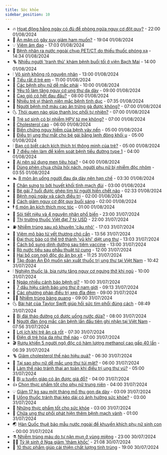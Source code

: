 ```yaml
---
title: Sức khỏe
sidebar_position: 10
---
```


<!-- vnexpress-suc-khoe:START -->
- 🔥 [Hoạt động hằng ngày có đủ để phòng ngừa nguy cơ đột quỵ?](https://vnexpress.net/hoat-dong-hang-ngay-co-du-de-phong-ngua-nguy-co-dot-quy-4776609.html) - 22:00 01/08/2024
- 🥰 [Ăn mặn có gây suy giảm ham muốn?](https://vnexpress.net/an-man-co-gay-suy-giam-ham-muon-4776758.html) - 19:04 01/08/2024
- 💡 [Viêm âm đạo](https://vnexpress.net/viem-am-dao-4773924.html) - 17:03 01/08/2024
- 🤗 [Bệnh nhân ra nước ngoài chụp PET/CT do thiếu thuốc phóng xạ](https://vnexpress.net/benh-nhan-ra-nuoc-ngoai-chup-pet-ct-do-thieu-thuoc-phong-xa-4776763.html) - 14:34 01/08/2024
- 🪜 [Nhiều người &#39;tranh thủ&#39; khám bệnh buổi tối ở viện Bạch Mai](https://vnexpress.net/nhieu-nguoi-tranh-thu-kham-benh-buoi-toi-o-vien-bach-mai-4776759.html) - 14:00 01/08/2024
- 🕯 [Vô sinh không rõ nguyên nhân](https://vnexpress.net/vo-sinh-khong-ro-nguyen-nhan-4776625.html) - 13:00 01/08/2024
- 🤭 [Tiểu rắt ở trẻ em](https://vnexpress.net/tieu-rat-o-tre-em-4776447.html) - 11:00 01/08/2024
- 👀 [Các bệnh phụ nữ dễ mắc phải](https://vnexpress.net/cac-benh-phu-nu-de-mac-phai-4776566.html) - 10:00 01/08/2024
- 🌋 [Yếu tố làm tăng nguy cơ ung thư dạ dày](https://vnexpress.net/yeu-to-lam-tang-nguy-co-ung-thu-da-day-4776553.html) - 09:00 01/08/2024
- 🫶 [Cạo gió có hết đau đầu?](https://vnexpress.net/cao-gio-co-het-dau-dau-4776498.html) - 08:00 01/08/2024
- 🦆 [Nhiều trẻ vị thành niên mắc bệnh tình dục](https://vnexpress.net/nhieu-tre-vi-thanh-nien-mac-benh-tinh-duc-4775487.html) - 07:35 01/08/2024
- 🚀 [Người bệnh mỡ máu cao ăn trứng gà được không?](https://vnexpress.net/nguoi-benh-mo-mau-cao-an-trung-ga-duoc-khong-4776564.html) - 07:00 01/08/2024
- 🌜 [Thói quen nào giúp thanh lọc phổi tự nhiên?](https://vnexpress.net/thoi-quen-nao-giup-thanh-loc-phoi-tu-nhien-4776517.html) - 07:00 01/08/2024
- 🧰 [Trẻ sơ sinh có bị nhiễm HPV từ mẹ không?](https://vnexpress.net/tre-so-sinh-co-bi-nhiem-hpv-tu-me-khong-4776389.html) - 07:00 01/08/2024
- 💫 [Cholesterol cao](https://vnexpress.net/cholesterol-cao-4776476.html) - 06:00 01/08/2024
- 🌝 [Biến chứng nguy hiểm của bệnh vảy nến](https://vnexpress.net/bien-chung-nguy-hiem-cua-benh-vay-nen-4776531.html) - 05:00 01/08/2024
- 🗽 [Điều trị ung thư mắt cho bé gái bằng lạnh đông khối u](https://vnexpress.net/dieu-tri-ung-thu-mat-cho-be-gai-bang-lanh-dong-khoi-u-4776512.html) - 05:00 01/08/2024
- 🕯 [Bạn có biết cách kích thích trí thông minh của trẻ?](https://vnexpress.net/ban-co-biet-cach-kich-thich-tri-thong-minh-cua-tre-4776443.html) - 05:00 01/08/2024
- 🦅 [7 điều nên làm để kiểm soát bệnh tiểu đường type 1](https://vnexpress.net/7-dieu-nen-lam-de-kiem-soat-benh-tieu-duong-type-1-4776419.html) - 04:00 01/08/2024
- 🦆 [Ai nên sử dụng men tiêu hóa?](https://vnexpress.net/ai-nen-su-dung-men-tieu-hoa-4776378.html) - 04:00 01/08/2024
- 🎊 [Dùng phèn chua chữa hôi nách, người phụ nữ bị nhiễm độc nhôm](https://vnexpress.net/dung-phen-chua-chua-hoi-nach-nguoi-phu-nu-bi-nhiem-doc-nhom-4776437.html) - 03:55 01/08/2024
- 🏊 [8 món ăn uống người đau dạ dày nên hạn chế](https://vnexpress.net/8-mon-an-uong-nguoi-dau-da-day-nen-han-che-4776408.html) - 03:30 01/08/2024
- 📝 [Chân sưng to bởi huyết khối tĩnh mạch đùi](https://vnexpress.net/chan-sung-to-boi-huyet-khoi-tinh-mach-dui-4776390.html) - 03:00 01/08/2024
- 💯 [Bé gái 7 tuổi được ghép tim từ người hiến chết não](https://vnexpress.net/be-gai-7-tuoi-duoc-ghep-tim-tu-nguoi-hien-chet-nao-4776379.html) - 02:33 01/08/2024
- 🌊 [Bệnh ngủ ngáy và cách điều trị](https://vnexpress.net/benh-ngu-ngay-va-cach-dieu-tri-4776375.html) - 02:00 01/08/2024
- 🚀 [Cách giảm nguy cơ đột quỵ buổi sáng](https://vnexpress.net/cach-giam-nguy-co-dot-quy-buoi-sang-4776369.html) - 02:00 01/08/2024
- 🕴 [6 món ăn kích thích mọc tóc](https://vnexpress.net/6-mon-an-kich-thich-moc-toc-4776274.html) - 01:00 01/08/2024
- 🗽 [Sỏi tiết niệu và 4 nguyên nhân phổ biến](https://vnexpress.net/soi-tiet-nieu-va-4-nguyen-nhan-pho-bien-4775087.html) - 23:00 31/07/2024
- 🎡 [Thị trường thuốc Việt đạt 7 tỷ USD](https://vnexpress.net/thi-truong-thuoc-viet-dat-7-ty-usd-4776314.html) - 22:00 31/07/2024
- ⛽️ [Nhiễm trùng sau xỏ khuyên &#39;cậu nhỏ&#39;](https://vnexpress.net/nhiem-trung-sau-xo-khuyen-cau-nho-4774987.html) - 17:03 31/07/2024
- 🦆 [Viêm mô bào từ vết thương chó cắn](https://vnexpress.net/viem-mo-bao-tu-vet-thuong-cho-can-4776013.html) - 13:56 31/07/2024
- 🤩 [Đại thực bào có thể trở thành &#39;vũ khí&#39; diệt ung thư](https://vnexpress.net/dai-thuc-bao-co-the-tro-thanh-vu-khi-diet-ung-thu-4775642.html) - 13:03 31/07/2024
- 🦒 [Cách bổ sung dinh dưỡng sau tiêm vaccine](https://vnexpress.net/cach-bo-sung-dinh-duong-sau-tiem-vaccine-4776266.html) - 13:00 31/07/2024
- 💫 [Rò nước tiểu sau phẫu thuật tử cung](https://vnexpress.net/ro-nuoc-tieu-sau-phau-thuat-tu-cung-4776253.html) - 12:00 31/07/2024
- 🐘 [Hai bố con ngộ độc do ăn bọ xít](https://vnexpress.net/hai-bo-con-ngo-doc-do-an-bo-xit-4776259.html) - 11:25 31/07/2024
- 🚀 [Tập đoàn Ấn Độ muốn sản xuất thuốc trị ung thư tại Việt Nam](https://vnexpress.net/tap-doan-an-do-muon-san-xuat-thuoc-tri-ung-thu-tai-viet-nam-4776157.html) - 10:42 31/07/2024
- 🕯 [Nghiện thuốc lá, bia rượu tăng nguy cơ ngưng thở khi ngủ](https://vnexpress.net/nghien-thuoc-la-bia-ruou-tang-nguy-co-ngung-tho-khi-ngu-4776181.html) - 10:00 31/07/2024
- 🦏 [Ngáp nhiều cảnh báo bệnh gì?](https://vnexpress.net/ngap-nhieu-canh-bao-benh-gi-4776135.html) - 10:00 31/07/2024
- 🦄 [7 dấu hiệu cảnh báo ung thư ở nam giới](https://vnexpress.net/7-dau-hieu-canh-bao-ung-thu-o-nam-gioi-4776136.html) - 09:13 31/07/2024
- 🦒 [Các phương pháp điều trị xẹp đĩa đệm](https://vnexpress.net/cac-phuong-phap-dieu-tri-xep-dia-dem-4776119.html) - 09:00 31/07/2024
- 👨‍🏫 [Nhiễm trùng bàng quang](https://vnexpress.net/nhiem-trung-bang-quang-4776100.html) - 09:00 31/07/2024
- 🌜 [Bài hát của Taylor Swift giúp hồi sức tim phổi đúng cách](https://vnexpress.net/bai-hat-cua-taylor-swift-giup-hoi-suc-tim-phoi-dung-cach-4776160.html) - 08:49 31/07/2024
- 🚀 [Bị đái tháo đường có được uống nước dừa?](https://vnexpress.net/bi-dai-thao-duong-co-duoc-uong-nuoc-dua-4776146.html) - 08:00 31/07/2024
- 💃 [Người đàn ông mắc căn bệnh lần đầu tiên ghi nhận tại Việt Nam](https://vnexpress.net/nguoi-dan-ong-mac-can-benh-lan-dau-tien-ghi-nhan-tai-viet-nam-4776187.html) - 07:56 31/07/2024
- 💯 [Lợi ích khi trẻ ăn cà rốt](https://vnexpress.net/loi-ich-khi-tre-an-ca-rot-4776123.html) - 07:30 31/07/2024
- 🤔 [Điện di trẻ hóa da như thế nào](https://vnexpress.net/dien-di-tre-hoa-da-nhu-the-nao-4776131.html) - 07:00 31/07/2024
- 🎬 [Rượu khiến 5 người ngộ độc có hàm lượng methanol cao gấp 40 lần](https://vnexpress.net/ruou-khien-5-nguoi-ngo-doc-co-ham-luong-methanol-cao-gap-40-lan-4776063.html) - 06:39 31/07/2024
- 🪜 [Giảm cholesterol thế nào hiệu quả?](https://vnexpress.net/giam-cholesterol-the-nao-hieu-qua-4776048.html) - 06:30 31/07/2024
- 🦣 [Tại sao phụ nữ dễ mắc ung thư túi mật?](https://vnexpress.net/tai-sao-phu-nu-de-mac-ung-thu-tui-mat-4776082.html) - 06:00 31/07/2024
- 🧐 [Làm thế nào tránh thai an toàn khi điều trị ung thư vú?](https://vnexpress.net/lam-the-nao-tranh-thai-an-toan-khi-dieu-tri-ung-thu-vu-4776045.html) - 05:00 31/07/2024
- 🤡 [Bị u tuyến giáp có ăn được giá đỗ?](https://vnexpress.net/bi-u-tuyen-giap-co-an-duoc-gia-do-4776053.html) - 04:00 31/07/2024
- 👍 [Chọn thực phẩm tốt cho phụ nữ trung niên](https://vnexpress.net/chon-thuc-pham-tot-cho-phu-nu-trung-nien-4776040.html) - 04:00 31/07/2024
- 💡 [Giảm 17 kg sau một tháng mổ thu gọn dạ dày](https://vnexpress.net/giam-17-kg-sau-mot-thang-mo-thu-gon-da-day-4775894.html) - 03:09 31/07/2024
- 💯 [Uống thuốc tránh thai kéo dài có ảnh hưởng sức khỏe?](https://vnexpress.net/uong-thuoc-tranh-thai-keo-dai-co-anh-huong-suc-khoe-4776012.html) - 03:00 31/07/2024
- 🧠 [Những thực phẩm tốt cho sức khỏe](https://vnexpress.net/nhung-thuc-pham-tot-cho-suc-khoe-4775653.html) - 03:00 31/07/2024
- 🎡 [Chữa ung thư phổi phát hiện thêm bệnh mạch vành](https://vnexpress.net/chua-ung-thu-phoi-phat-hien-them-benh-mach-vanh-4775908.html) - 01:00 31/07/2024
- 🌏 [Hàn Quốc thuê bảo mẫu nước ngoài để khuyến khích phụ nữ sinh con](https://vnexpress.net/han-quoc-thue-bao-mau-nuoc-ngoai-de-khuyen-khich-phu-nu-sinh-con-4775814.html) - 00:00 31/07/2024
- ⚗️ [Nhiễm trùng máu do tự nặn mụn ở vùng miệng](https://vnexpress.net/nhiem-trung-mau-do-tu-nan-mun-o-vung-mieng-4775504.html) - 23:00 30/07/2024
- 👨‍🏫 [Tỷ lệ sinh ở Nga giảm &#39;thảm khốc&#39;](https://vnexpress.net/ty-le-sinh-o-nga-giam-tham-khoc-4775839.html) - 21:08 30/07/2024
- 🤖 [10 thực phẩm giúp cải thiện chất lượng tinh trùng](https://vnexpress.net/10-thuc-pham-giup-cai-thien-chat-luong-tinh-trung-4775315.html) - 19:00 30/07/2024<!-- vnexpress-suc-khoe:END -->
